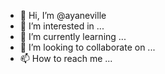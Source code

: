 - 👋 Hi, I’m @ayaneville
- 👀 I’m interested in ...
- 🌱 I’m currently learning ...
- 💞️ I’m looking to collaborate on ...
- 📫 How to reach me ...

<!---
ayaneville/ayaneville is a ✨ special ✨ repository because its `README.md` (this file) appears on your GitHub profile.
You can click the Preview link to take a look at your changes.
--->
